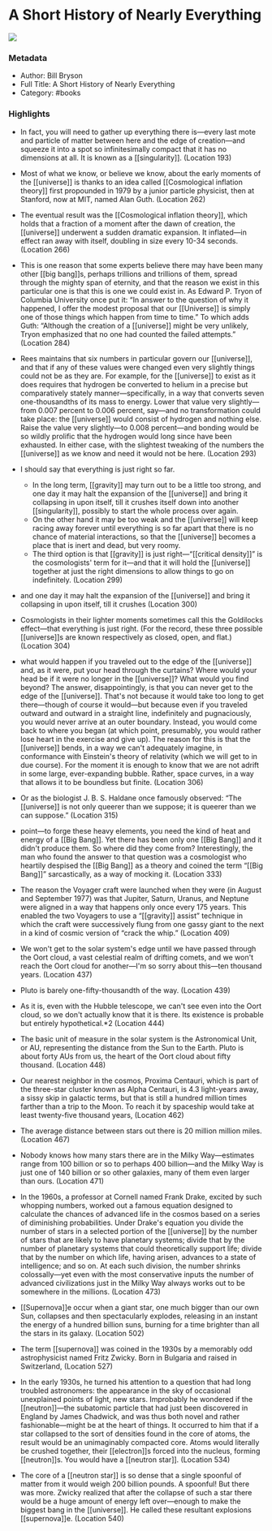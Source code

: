 # A Short History of Nearly Everything

![](https://readwise-assets.s3.amazonaws.com/static/images/default-book-icon-9.63dbe834380e.png)

### Metadata

- Author: Bill Bryson
- Full Title: A Short History of Nearly Everything
- Category: #books

### Highlights

- In fact, you will need to gather up everything there is—every last mote and particle of matter between here and the edge of creation—and squeeze it into a spot so infinitesimally compact that it has no dimensions at all. It is known as a [[singularity]]. (Location 193)
- Most of what we know, or believe we know, about the early moments of the [[universe]] is thanks to an idea called [[Cosmological inflation theory]] first propounded in 1979 by a junior particle physicist, then at Stanford, now at MIT, named Alan Guth. (Location 262)
- The eventual result was the [[Cosmological inflation theory]], which holds that a fraction of a moment after the dawn of creation, the [[universe]] underwent a sudden dramatic expansion. It inflated—in effect ran away with itself, doubling in size every 10-34 seconds. (Location 266)

- This is one reason that some experts believe there may have been many other [[big bang]]s, perhaps trillions and trillions of them, spread through the mighty span of eternity, and that the reason we exist in this particular one is that this is one we could exist in. As Edward P. Tryon of Columbia University once put it: “In answer to the question of why it happened, I offer the modest proposal that our [[Universe]] is simply one of those things which happen from time to time.” To which adds Guth: “Although the creation of a [[universe]] might be very unlikely, Tryon emphasized that no one had counted the failed attempts.” (Location 284)

- Rees maintains that six numbers in particular govern our [[universe]], and that if any of these values were changed even very slightly things could not be as they are. For example, for the [[universe]] to exist as it does requires that hydrogen be converted to helium in a precise but comparatively stately manner—specifically, in a way that converts seven one-thousandths of its mass to energy. Lower that value very slightly—from 0.007 percent to 0.006 percent, say—and no transformation could take place: the [[universe]] would consist of hydrogen and nothing else. Raise the value very slightly—to 0.008 percent—and bonding would be so wildly prolific that the hydrogen would long since have been exhausted. In either case, with the slightest tweaking of the numbers the [[universe]] as we know and need it would not be here. (Location 293)

- I should say that everything is just right so far. 
    - In the long term, [[gravity]] may turn out to be a little too strong, and one day it may halt the expansion of the [[universe]] and bring it collapsing in upon itself, till it crushes itself down into another [[singularity]], possibly to start the whole process over again. 
    - On the other hand it may be too weak and the [[universe]] will keep racing away forever until everything is so far apart that there is no chance of material interactions, so that the [[universe]] becomes a place that is inert and dead, but very roomy. 
    - The third option is that [[gravity]] is just right—“[[critical density]]” is the cosmologists' term for it—and that it will hold the [[universe]] together at just the right dimensions to allow things to go on indefinitely. (Location 299)

- and one day it may halt the expansion of the [[universe]] and bring it collapsing in upon itself, till it crushes (Location 300)

- Cosmologists in their lighter moments sometimes call this the Goldilocks effect—that everything is just right. (For the record, these three possible [[universe]]s are known respectively as closed, open, and flat.) (Location 304)

- what would happen if you traveled out to the edge of the [[universe]] and, as it were, put your head through the curtains? Where would your head be if it were no longer in the [[universe]]? What would you find beyond? The answer, disappointingly, is that you can never get to the edge of the [[universe]]. That's not because it would take too long to get there—though of course it would—but because even if you traveled outward and outward in a straight line, indefinitely and pugnaciously, you would never arrive at an outer boundary. Instead, you would come back to where you began (at which point, presumably, you would rather lose heart in the exercise and give up). The reason for this is that the [[universe]] bends, in a way we can't adequately imagine, in conformance with Einstein's theory of relativity (which we will get to in due course). For the moment it is enough to know that we are not adrift in some large, ever-expanding bubble. Rather, space curves, in a way that allows it to be boundless but finite. (Location 306)

- Or as the biologist J. B. S. Haldane once famously observed: “The [[universe]] is not only queerer than we suppose; it is queerer than we can suppose.” (Location 315)

- point—to forge these heavy elements, you need the kind of heat and energy of a [[Big Bang]]. Yet there has been only one [[Big Bang]] and it didn't produce them. So where did they come from? Interestingly, the man who found the answer to that question was a cosmologist who heartily despised the [[Big Bang]] as a theory and coined the term “[[Big Bang]]” sarcastically, as a way of mocking it. (Location 333)

- The reason the Voyager craft were launched when they were (in August and September 1977) was that Jupiter, Saturn, Uranus, and Neptune were aligned in a way that happens only once every 175 years. This enabled the two Voyagers to use a “[[gravity]] assist” technique in which the craft were successively flung from one gassy giant to the next in a kind of cosmic version of “crack the whip.” (Location 409)

- We won't get to the solar system's edge until we have passed through the Oort cloud, a vast celestial realm of drifting comets, and we won't reach the Oort cloud for another—I'm so sorry about this—ten thousand years. (Location 437)

- Pluto is barely one-fifty-thousandth of the way. (Location 439)

- As it is, even with the Hubble telescope, we can't see even into the Oort cloud, so we don't actually know that it is there. Its existence is probable but entirely hypothetical.\*2 (Location 444)
- The basic unit of measure in the solar system is the Astronomical Unit, or AU, representing the distance from the Sun to the Earth. Pluto is about forty AUs from us, the heart of the Oort cloud about fifty thousand. (Location 448)
- Our nearest neighbor in the cosmos, Proxima Centauri, which is part of the three-star cluster known as Alpha Centauri, is 4.3 light-years away, a sissy skip in galactic terms, but that is still a hundred million times farther than a trip to the Moon. To reach it by spaceship would take at least twenty-five thousand years, (Location 462)
- The average distance between stars out there is 20 million million miles. (Location 467)
- Nobody knows how many stars there are in the Milky Way—estimates range from 100 billion or so to perhaps 400 billion—and the Milky Way is just one of 140 billion or so other galaxies, many of them even larger than ours. (Location 471)
- In the 1960s, a professor at Cornell named Frank Drake, excited by such whopping numbers, worked out a famous equation designed to calculate the chances of advanced life in the cosmos based on a series of diminishing probabilities. Under Drake's equation you divide the number of stars in a selected portion of the [[universe]] by the number of stars that are likely to have planetary systems; divide that by the number of planetary systems that could theoretically support life; divide that by the number on which life, having arisen, advances to a state of intelligence; and so on. At each such division, the number shrinks colossally—yet even with the most conservative inputs the number of advanced civilizations just in the Milky Way always works out to be somewhere in the millions. (Location 473)
- [[Supernova]]e occur when a giant star, one much bigger than our own Sun, collapses and then spectacularly explodes, releasing in an instant the energy of a hundred billion suns, burning for a time brighter than all the stars in its galaxy. (Location 502)
- The term [[supernova]] was coined in the 1930s by a memorably odd astrophysicist named Fritz Zwicky. Born in Bulgaria and raised in Switzerland, (Location 527)
- In the early 1930s, he turned his attention to a question that had long troubled astronomers: the appearance in the sky of occasional unexplained points of light, new stars. Improbably he wondered if the [[neutron]]—the subatomic particle that had just been discovered in England by James Chadwick, and was thus both novel and rather fashionable—might be at the heart of things. It occurred to him that if a star collapsed to the sort of densities found in the core of atoms, the result would be an unimaginably compacted core. Atoms would literally be crushed together, their [[electron]]s forced into the nucleus, forming [[neutron]]s. You would have a [[neutron star]]. (Location 534)

- The core of a [[neutron star]] is so dense that a single spoonful of matter from it would weigh 200 billion pounds. A spoonful! But there was more. Zwicky realized that after the collapse of such a star there would be a huge amount of energy left over—enough to make the biggest bang in the [[universe]]. He called these resultant explosions [[supernova]]e. (Location 540)
